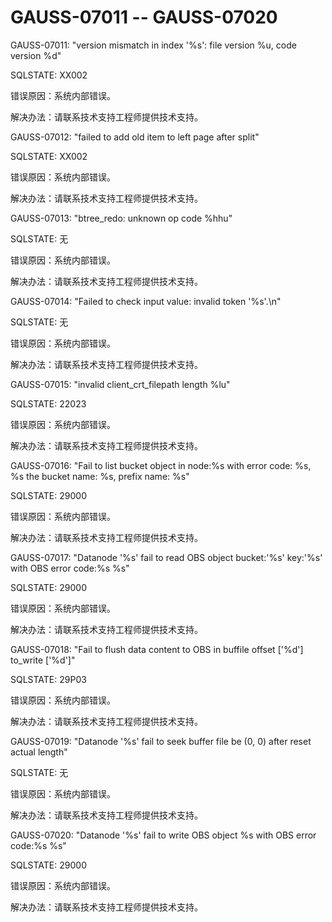 # GAUSS-07011 -- GAUSS-07020

GAUSS-07011: "version mismatch in index '%s': file version %u, code version %d"

SQLSTATE: XX002

错误原因：系统内部错误。

解决办法：请联系技术支持工程师提供技术支持。

GAUSS-07012: "failed to add old item to left page after split"

SQLSTATE: XX002

错误原因：系统内部错误。

解决办法：请联系技术支持工程师提供技术支持。

GAUSS-07013: "btree\_redo: unknown op code %hhu"

SQLSTATE: 无

错误原因：系统内部错误。

解决办法：请联系技术支持工程师提供技术支持。

GAUSS-07014: "Failed to check input value: invalid token '%s'.\\n"

SQLSTATE: 无

错误原因：系统内部错误。

解决办法：请联系技术支持工程师提供技术支持。

GAUSS-07015: "invalid client\_crt\_filepath length %lu"

SQLSTATE: 22023

错误原因：系统内部错误。

解决办法：请联系技术支持工程师提供技术支持。

GAUSS-07016: "Fail to list bucket object in node:%s with error code: %s, %s the bucket name: %s, prefix name: %s"

SQLSTATE: 29000

错误原因：系统内部错误。

解决办法：请联系技术支持工程师提供技术支持。

GAUSS-07017: "Datanode '%s' fail to read OBS object bucket:'%s' key:'%s' with OBS error code:%s %s"

SQLSTATE: 29000

错误原因：系统内部错误。

解决办法：请联系技术支持工程师提供技术支持。

GAUSS-07018: "Fail to flush data content to OBS in buffile offset \['%d'\] to\_write \['%d'\]"

SQLSTATE: 29P03

错误原因：系统内部错误。

解决办法：请联系技术支持工程师提供技术支持。

GAUSS-07019: "Datanode '%s' fail to seek buffer file be \(0, 0\) after reset actual length"

SQLSTATE: 无

错误原因：系统内部错误。

解决办法：请联系技术支持工程师提供技术支持。

GAUSS-07020: "Datanode '%s' fail to write OBS object %s with OBS error code:%s %s"

SQLSTATE: 29000

错误原因：系统内部错误。

解决办法：请联系技术支持工程师提供技术支持。

